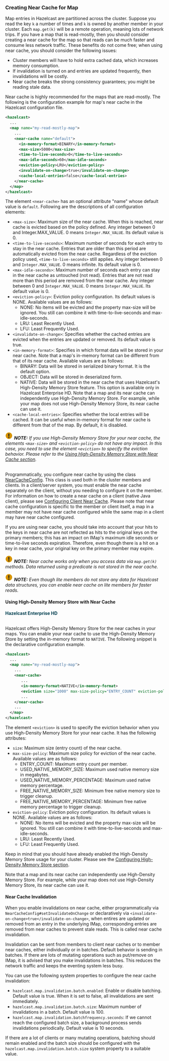 

### Creating Near Cache for Map

Map entries in Hazelcast are partitioned across the cluster. Suppose you read the key `k` a number of times and `k` is owned by another member in your cluster. Each `map.get(k)` will be a remote operation, meaning lots of network trips. If you have a map that is read-mostly, then you should consider creating a near cache for the map so that reads can be much faster and consume less network traffic. These benefits do not come free; when using near cache, you should consider the following issues:

- Cluster members will have to hold extra cached data, which increases memory consumption.
- If invalidation is turned on and entries are updated frequently, then invalidations will be costly.
- Near cache breaks the strong consistency guarantees; you might be reading stale data.

Near cache is highly recommended for the maps that are read-mostly. The following is the configuration example for map's near cache in the Hazelcast configuration file.

```xml
<hazelcast>
  ...
  <map name="my-read-mostly-map">
    ...
    <near-cache name="default">
      <in-memory-format>BINARY</in-memory-format>
      <max-size>5000</max-size>
      <time-to-live-seconds>0</time-to-live-seconds>
      <max-idle-seconds>60</max-idle-seconds>
      <eviction-policy>LRU</eviction-policy>
      <invalidate-on-change>true</invalidate-on-change>
      <cache-local-entries>false</cache-local-entries>
    </near-cache>
  </map>
</hazelcast>
```

The element `<near-cache>` has an optional attribute "name" whose default value is `default`. Following are the descriptions of all configuration elements:

- `<max-size>`: Maximum size of the near cache. When this is reached, near cache is evicted based on the policy defined. Any integer between 0 and Integer.MAX_VALUE. 0 means `Integer.MAX_VALUE`. Its default value is 0.
- `<time-to-live-seconds>`: Maximum number of seconds for each entry to stay in the near cache. Entries that are older than this period are automatically evicted from the near cache. Regardless of the eviction policy used, `<time-to-live-seconds>` still applies. Any integer between 0 and `Integer.MAX_VALUE`. 0 means infinite. Its default value is 0.
- `<max-idle-seconds>`: Maximum number of seconds each entry can stay in the near cache as untouched (not read). Entries that are not read more than this period are removed from the near cache. Any integer between 0 and `Integer.MAX_VALUE`. 0 means `Integer.MAX_VALUE`. Its default value is 0.
- `<eviction-policy>`: Eviction policy configuration. Its default values is NONE. Available values are as follows:
	- NONE: No items will be evicted and the property max-size will be ignored. You still can combine it with time-to-live-seconds and max-idle-seconds.
	- LRU: 	Least Recently Used.
	- LFU: 	Least Frequently Used.
- `<invalidate-on-change>`: Specifies whether the cached entries are evicted when the entries are updated or removed. Its default value is true.
- `<in-memory-format>`: Specifies in which format data will be stored in your near cache. Note that a map's in-memory format can be different from that of its near cache. Available values are as follows:
	- BINARY: Data will be stored in serialized binary format. It is the default option.
	- OBJECT: Data will be stored in deserialized form.
	- NATIVE: Data will be stored in the near cache that uses Hazelcast's High-Density Memory Store feature. This option is available only in Hazelcast Enterprise HD. Note that a map and its near cache can independently use High-Density Memory Store. For example, while your map does not use High-Density Memory Store, its near cache can use it.
- `<cache-local-entries>`: Specifies whether the local entries will be cached. It can be useful when in-memory format for near cache is different from that of the map. By default, it is disabled.

![image](images/NoteSmall.jpg) ***NOTE:*** *If you use High-Density Memory Store for your near cache, the elements `<max-size>` and `<eviction-policy>` do not have any impact. In this case, you need to use the element `<eviction>` to specify the eviction behavior. Please refer to the [Using High-Density Memory Store with Near Cache section](#using-high-density-memory-store-with-near-cache).*
<br></br>


Programmatically, you configure near cache by using the class <a href="https://github.com/hazelcast/hazelcast/blob/master/hazelcast/src/main/java/com/hazelcast/config/NearCacheConfig.java" target="_blank">NearCacheConfig</a>. This class is used both in the cluster members and clients. In a client/server system, you must enable the near cache separately on the client, without you needing to configure it on the member. For information on how to create a near cache on a client (native Java client), please see [Configuring Client Near Cache](#configuring-client-near-cache). Please note that near cache configuration is specific to the member or client itself, a map in a member may not have near cache configured while the same map in a client may have near cache configured.

If you are using near cache, you should take into account that your hits to the keys in near cache are not reflected as hits to the original keys on the primary members; this has an impact on IMap's maximum idle seconds or time-to-live seconds expiration. Therefore, even though there is a hit on a key in near cache, your original key on the primary member may expire.


![image](images/NoteSmall.jpg) ***NOTE:*** *Near cache works only when you access data via `map.get(k)` methods.  Data returned using a predicate is not stored in the near cache.*

![image](images/NoteSmall.jpg) ***NOTE:*** *Even though lite members do not store any data for Hazelcast data structures, you can enable near cache on lite members for faster reads.*

#### Using High-Density Memory Store with Near Cache

<font color="##153F75">**Hazelcast Enterprise HD**</font>
<br></br>

Hazelcast offers High-Density Memory Store for the near caches in your maps. You can enable your near cache to use the High-Density Memory Store by setting the in-memory format to `NATIVE`. The following snippet is the declarative configuration example.


```xml
<hazelcast>
  ...
  <map name="my-read-mostly-map">
    ...
    <near-cache>
       ...
       <in-memory-format>NATIVE</in-memory-format>
       <eviction size="1000" max-size-policy="ENTRY_COUNT" eviction-policy="LFU"/>
       ...
    </near-cache>
    ...  
  </map>
</hazelcast>  
```

The element `<eviction>` is used to specify the eviction behavior when you use High-Density Memory Store for your near cache. It has the following attributes:

- `size`: Maximum size (entry count) of the near cache.
- `max-size-policy`: Maximum size policy for eviction of the near cache. Available values are as follows:
	* ENTRY_COUNT: Maximum entry count per member.
	* USED_NATIVE_MEMORY_SIZE: Maximum used native memory size in megabytes.
	* USED_NATIVE_MEMORY_PERCENTAGE: Maximum used native memory percentage.
	* FREE_NATIVE_MEMORY_SIZE: Minimum free native memory size to trigger cleanup.
	* FREE_NATIVE_MEMORY_PERCENTAGE: Minimum free native memory percentage to trigger cleanup.
- `eviction-policy`: Eviction policy configuration. Its default values is NONE. Available values are as follows:
	- NONE: No items will be evicted and the property max-size will be ignored. You still can combine it with time-to-live-seconds and max-idle-seconds.
	- LRU: 	Least Recently Used.
	- LFU: 	Least Frequently Used.

Keep in mind that you should have already enabled the High-Density Memory Store usage for your cluster. Please see the [Configuring High-Density Memory Store section](#configuring-high-density-memory-store).

Note that a map and its near cache can independently use High-Density Memory Store. For example, while your map does not use High-Density Memory Store, its near cache can use it.




#### Near Cache Invalidation

When you enable invalidations on near cache, either programmatically via `NearCacheConfig#setInvalidateOnChange` or declaratively via `<invalidate-on-change>true</invalidate-on-change>`, when entires are updated or removed from an entry in the underlying IMap, corresponding entries are removed from near caches to prevent stale reads.
This is called near cache invalidation. 

Invalidation can be sent from members to client near caches or to member near caches, either individually or in batches.
Default behavior is sending in batches. If there are lots of mutating operations such as put/remove on IMap, it is advised that you make invalidations in batches.
This reduces the network traffic and keeps the eventing system less busy.

You can use the following system properties to configure the near cache invalidation:

- `hazelcast.map.invalidation.batch.enabled`: Enable or disable batching. Default value is true. When it is set to false, all invalidations are sent immediately.
- `hazelcast.map.invalidation.batch.size`: Maximum number of invalidations in a batch. Default value is 100.
- `hazelcast.map.invalidation.batchfrequency.seconds`: If we cannot reach the configured batch size, a background process sends invalidations periodically. Default value is 10 seconds.

If there are a lot of clients or many mutating operations, batching should remain enabled and the batch size should be configured with the `hazelcast.map.invalidation.batch.size` system property to a suitable value.

